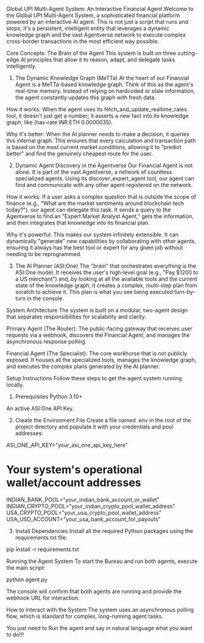 Global UPI Multi-Agent System: An Interactive Financial Agent
Welcome to the Global UPI Multi-Agent System, a sophisticated financial platform powered by an interactive AI agent. This is not just a script that runs and stops; it's a persistent, intelligent entity that leverages a dynamic knowledge graph and the vast Agentverse network to execute complex cross-border transactions in the most efficient way possible.

Core Concepts: The Brain of the Agent
This system is built on three cutting-edge AI principles that allow it to reason, adapt, and delegate tasks intelligently.

1. The Dynamic Knowledge Graph (MeTTa)
At the heart of our Financial Agent is a MeTTa-based knowledge graph. Think of this as the agent's real-time memory. Instead of relying on hardcoded or stale information, the agent constantly updates this graph with fresh data.

How it works: When the agent uses its fetch_and_update_realtime_rates tool, it doesn't just get a number; it asserts a new fact into its knowledge graph, like (has-rate INR ETH 0.0000035).

Why it's better: When the AI planner needs to make a decision, it queries this internal graph. This ensures that every calculation and transaction path is based on the most current market conditions, allowing it to "predict better" and find the genuinely cheapest route for the user.

2. Dynamic Agent Discovery in the Agentverse
Our Financial Agent is not alone. It is part of the vast Agentverse, a network of countless specialized agents. Using its discover_expert_agent tool, our agent can find and communicate with any other agent registered on the network.

How it works: If a user asks a complex question that is outside the scope of finance (e.g., "What are the market sentiments around blockchain tech today?"), our agent can delegate this task. It sends a query to the Agentverse to find an "Expert Market Analyst Agent," gets the information, and then integrates that knowledge into its financial plan.

Why it's powerful: This makes our system infinitely extensible. It can dynamically "generate" new capabilities by collaborating with other agents, ensuring it always has the best tool or expert for any given job without needing to be reprogrammed.

3. The AI Planner (ASI:One)
The "brain" that orchestrates everything is the ASI:One model. It receives the user's high-level goal (e.g., "Pay $1200 to a US merchant") and, by looking at all the available tools and the current state of the knowledge graph, it creates a complex, multi-step plan from scratch to achieve it. This plan is what you see being executed turn-by-turn in the console.

System Architecture
The system is built on a modular, two-agent design that separates responsibilities for scalability and clarity:

Primary Agent (The Router): The public-facing gateway that receives user requests via a webhook, discovers the Financial Agent, and manages the asynchronous response polling.

Financial Agent (The Specialist): The core workhorse that is not publicly exposed. It houses all the specialized tools, manages the knowledge graph, and executes the complex plans generated by the AI planner.

Setup Instructions
Follow these steps to get the agent system running locally.

1. Prerequisites
Python 3.10+

An active ASI:One API Key.

2. Create the Environment File
Create a file named .env in the root of the project directory and populate it with your credentials and pool addresses:

ASI_ONE_API_KEY="your_asi_one_api_key_here"

# Your system's operational wallet/account addresses
INDIAN_BANK_POOL="your_indian_bank_account_or_wallet"
INDIAN_CRYPTO_POOL="your_indian_crypto_pool_wallet_address"
USA_CRYPTO_POOL="your_usa_crypto_pool_wallet_address"
USA_USD_ACCOUNT="your_usa_bank_account_for_payouts"

3. Install Dependencies
Install all the required Python packages using the requirements.txt file:

pip install -r requirements.txt

Running the Agent System
To start the Bureau and run both agents, execute the main script:

python agent.py

The console will confirm that both agents are running and provide the webhook URL for interaction.

How to Interact with the System
The system uses an asynchronous polling flow, which is standard for complex, long-running agent tasks.

You just need to Run the agent and say in natural language what you want to do!!!

